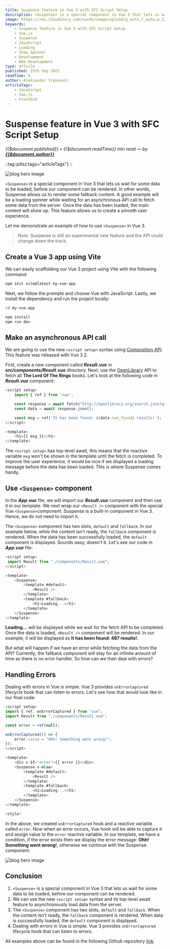 ```yaml
---
title: Suspense feature in Vue 3 with SFC Script Setup
description: <Suspense> is a special component in Vue 3 that lets us wait for some data to be loaded, before our component can be rendered. In other words, Suspense allows us to render some fallback content. A good example will be a loading spinner while waiting for an asynchronous API call to fetch some data from the server. Once the data has been loaded, the main content will show up. This feature allows us to create a smooth user experience. The <script setup> has top-level await, this means that the reactive variable msg won't be shown in the template until the fetch is completed. To improve the user experience, it would be nice if we displayed a loading message before the data has been loaded. This is where Suspense comes handy.
image: https://res.cloudinary.com/suv4o/image/upload/q_auto,f_auto,w_1200,e_sharpen:100/v1632533795/blog/vue3-suspense/vue3-suspence-cover
keywords:
    - Suspense feature in Vue 3 with SFC Script Setup
    - Vue.js
    - Suspense
    - JavaScript
    - Loading
    - Show Spinner
    - Development
    - Web Development
type: article
published: 25th Sep 2021
readTime: 6
author: Aleksandar Trpkovski
articleTags:
    - JavaScript
    - Vue.js
    - FrontEnd
---
```


# Suspense feature in Vue 3 with SFC Script Setup

_{{$document.published}} • {{$document.readTime}} min read — by **[{{$document.author}}](/)**_

::tag-pills{:tags="articleTags"}
::

![blog hero image](https://res.cloudinary.com/suv4o/image/upload/q_auto,f_auto,w_750,e_sharpen:100/v1632533795/blog/vue3-suspense/vue3-suspence-cover)

`<Suspense>` is a special component in Vue 3 that lets us wait for some data to be loaded, before our component can be rendered. In other words, Suspense allows us to render some fallback content. A good example will be a loading spinner while waiting for an asynchronous API call to fetch some data from the server. Once the data has been loaded, the main content will show up. This feature allows us to create a smooth user experience.

Let me demonstrate an example of how to use `<Suspense>` in Vue 3.

> Note: Suspense is still an experimental new feature and the API could change down the track.

## Create a Vue 3 app using Vite

We can easily scaffolding our Vue 3 project using Vite with the following command:

```bash
npm init vite@latest my-vue-app
```

Next, we follow the prompts and choose Vue with JavaScript. Lastly, we install the dependency and run the project locally:

```bash
cd my-vue-app

npm install
npm run dev
```

## Make an asynchronous API call

We are going to use the new `<script setup>` syntax using [Composition API](https://v3.vuejs.org/api/composition-api.html). This feature was released with Vue 3.2.

First, create a new component called **_Result.vue_** in **_src/components/Result.vue_** directory. Next, use the [OpenLibrary](https://openlibrary.org/developers/api) API to fetch all **The Lord Of The Rings** books. Let's look at the following code in **_Result.vue_** component:

```js
<script setup>
	import { ref } from "vue";

	const response = await fetch("http://openlibrary.org/search.json?q=the+lord+of+the+rings");
	const data = await response.json();

	const msg = ref(`It has been found: ${data.num_found} results!`);
</script>

<template>
    <h1>{{ msg }}</h1>
</template>
```

The `<script setup>` has top-level await, this means that the reactive variable `msg` won't be shown in the template until the fetch is completed. To improve the user experience, it would be nice if we displayed a loading message before the data has been loaded. This is where Suspense comes handy.

## Use `<Suspense>` component

In the **_App.vue_** file, we will import our **_Result.vue_** component and then use it in our template. We next wrap our `<Result />` component with the special Vue `<Suspense>`component. Suspense is a built-in component in Vue 3. Hence, we do not need to import it.

The `<Suspense>` component has two slots, `default` and `fallback`. In our example below, while the content isn't ready, the `fallback` component is rendered. When the data has been successfully loaded, the `default` component is displayed. Sounds easy, doesn't it. Let's see our code in **_App.vue_** file:

```js
<script setup>
 import Result from "./components/Result.vue";
</script>

<template>
    <Suspense>
        <template #default>
            <Result />
        </template>
        <template #fallback>
            <h1>Loading...</h1>
        </template>
    </Suspense>
</template>
```

**Loading...** will be displayed while we wait for the fetch API to be completed. Once the data is loaded, `<Result />` component will be rendered. In our example, it will be displayed as **It has been found: 487 results!**.

But what will happen if we have an error while fetching the data from the API? Currently, the fallback component will stay for an infinite amount of time as there is no error handler. So how can we then deal with errors?

## Handling Errors

Dealing with errors in Vue is simple. Vue 3 provides `onErrorCaptured` lifecycle hook that can listen to errors. Let's see how that would look like in our final code:

```js
<script setup>
import { ref, onErrorCaptured } from "vue";
import Result from "./components/Result.vue";

const error = ref(null);

onErrorCaptured(() => {
    error.value = "Ohh! Something went wrong!";
});
</script>

<template>
    <div v-if="error">{{ error }}</div>
    <Suspense v-else>
        <template #default>
            <Result />
        </template>
        <template #fallback>
            <h1>Loading...</h1>
        </template>
    </Suspense>
</template>

<style>
```

In the above, we created `onErrorCaptured` hook and a reactive variable called `error`. Now when an error occurs, Vue hook will be able to capture it and assign value to the `error` reactive variable. In our template, we have a condition, if the error exists then we display the error message: **Ohh! Something went wrong!**, otherwise we continue with the Suspense component.

![blog hero image](https://res.cloudinary.com/suv4o/image/upload/c_scale,f_auto,w_750/v1632533777/blog/vue3-suspense/vue3-suspense_mpqxff)

## Conclusion

1. `<Suspense>` is a special component in Vue 3 that lets us wait for some data to be loaded, before our component can be rendered.
2. We can use the new `<script setup>` syntax and its top-level await feature to asynchronously load data from the server.
3. The `<Suspense>` component has two slots, `default` and `fallback`. When the content isn't ready, the `fallback` component is rendered. When data is successfully loaded, the `default` component is displayed.
4. Dealing with errors in Vue is simple. Vue 3 provides `onErrorCaptured` lifecycle hook that can listen to errors.

All examples above can be found in the following Github repository [link](https://github.com/Suv4o/suspense-feature-in-vue-3).
